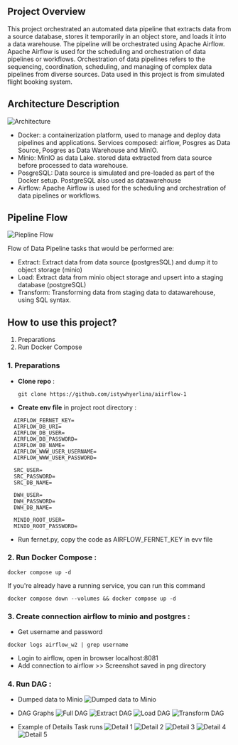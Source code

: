 
## Project Overview 

This project orchestrated an automated data pipeline that extracts data from a source database, stores it temporarily in an object store, and loads it into a data warehouse. The pipeline will be orchestrated using Apache Airflow. Apache Airflow is used for the scheduling and orchestration of data pipelines or workflows. Orchestration of data pipelines refers to the sequencing, coordination, scheduling, and managing of complex data pipelines from diverse sources. Data used in this project is from simulated flight booking system. 

## Architecture Description
![Architecture](png/ss/architecture.png)
- Docker: a containerization platform, used to manage and deploy data pipelines and applications. Services composed: airflow, Posgres as Data Source, Posgres as Data Warehouse and MinIO.
- Minio: MinIO as data Lake. stored data extracted from data source before processed to data warehouse.
- PosgreSQL: Data source is simulated and pre-loaded as part of the Docker setup. PostgreSQL also used as datawarehouse 
- Airflow: Apache Airflow is used for the scheduling and orchestration of data pipelines or workflows. 


## Pipeline Flow
![Piepline Flow ](png/ss/flow.png)


Flow of Data Pipeline tasks that would be performed are:
- Extract: Extract data from data source (postgresSQL) and dump it to object storage (minio)
- Load: Extract data from minio object storage and upsert into a staging database (postgreSQL)
- Transform: Transforming data from staging data to datawarehouse, using SQL syntax.


## How to use this project?
1. Preparations
2. Run Docker Compose



### 1. Preparations
- **Clone repo** :
  ```
  git clone https://github.com/istywhyerlina/aiirflow-1
  ```

-  **Create env file** in project root directory  :
  ```
    AIRFLOW_FERNET_KEY=
    AIRFLOW_DB_URI=
    AIRFLOW_DB_USER=
    AIRFLOW_DB_PASSWORD=
    AIRFLOW_DB_NAME=
    AIRFLOW_WWW_USER_USERNAME=
    AIRFLOW_WWW_USER_PASSWORD=
    
    SRC_USER=
    SRC_PASSWORD=
    SRC_DB_NAME=
    
    DWH_USER=
    DWH_PASSWORD=
    DWH_DB_NAME=
    
    MINIO_ROOT_USER=
    MINIO_ROOT_PASSWORD=
  ```
 - Run fernet.py, copy the code as  AIRFLOW_FERNET_KEY in evv file
### 2. Run Docker Compose :
  ```
  docker compose up -d
  ```

  If you're already have a running service, you can run this command
  
  ```
  docker compose down --volumes && docker compose up -d
  ```
### 3. Create connection airflow to minio and postgres :
  - Get username and password
  ```
  docker logs airflow_w2 | grep username
  ```
  - Login to airflow, open in browser localhost:8081
  - Add connection to airflow >> Screenshot saved in png directory

### 4. Run DAG :

  - Dumped data to Minio
    ![Dumped data to Minio](png/ss/minio.png)

  - DAG Graphs
    ![Full DAG](png/ss/dag-graphs-1.png)
    ![Extract DAG](png/ss/dag-graphs-2.png)
    ![Load DAG](png/ss/dag-graphs-3.png)
    ![Transform DAG](png/ss/dag-graphs-4.png)


  - Example of Details Task runs
    ![Detail 1](png/ss/detail-1.png)
    ![Detail 2](png/ss/detail-2.png)
    ![Detail 3](png/ss/detail-3.png)
    ![Detail 4](png/ss/detail-4.png)
    ![Detail 5](png/ss/detail-5.png)

